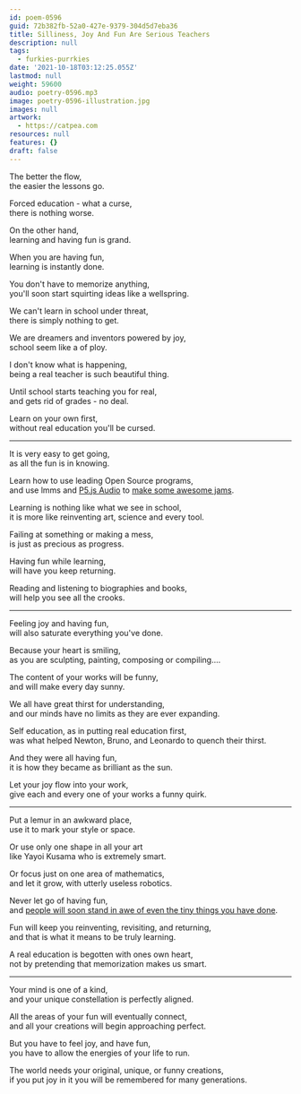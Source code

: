 ```yaml
---
id: poem-0596
guid: 72b382fb-52a0-427e-9379-304d5d7eba36
title: Silliness, Joy And Fun Are Serious Teachers
description: null
tags:
  - furkies-purrkies
date: '2021-10-18T03:12:25.055Z'
lastmod: null
weight: 59600
audio: poetry-0596.mp3
image: poetry-0596-illustration.jpg
images: null
artwork:
  - https://catpea.com
resources: null
features: {}
draft: false
---
```


The better the flow,\
the easier the lessons go.

Forced education - what a curse,\
there is nothing worse.

On the other hand,\
learning and having fun is grand.

When you are having fun,\
learning is instantly done.

You don't have to memorize anything,\
you'll soon start squirting ideas like a wellspring.

We can't learn in school under threat,\
there is simply nothing to get.

We are dreamers and inventors powered by joy,\
school seem like a of ploy.

I don't know what is happening,\
being a real teacher is such beautiful thing.

Until school starts teaching you for real,\
and gets rid of grades - no deal.

Learn on your own first,\
without real education you'll be cursed.

---

It is very easy to get going,\
as all the fun is in knowing.

Learn how to use leading Open Source programs,\
and use lmms and [P5.js Audio](https://p5js.org/reference/#/p5.Part) to [make some awesome jams](https://www.youtube.com/watch?v=IT3vVWry1zE).

Learning is nothing like what we see in school,\
it is more like reinventing art, science and every tool.

Failing at something or making a mess,\
is just as precious as progress.

Having fun while learning,\
will have you keep returning.

Reading and listening to biographies and books,\
will help you see all the crooks.

---

Feeling joy and having fun,\
will also saturate everything you've done.

Because your heart is smiling,\
as you are sculpting, painting, composing or compiling....

The content of your works will be funny,\
and will make every day sunny.

We all have great thirst for understanding,\
and our minds have no limits as they are ever expanding.

Self education, as in putting real education first,\
was what helped Newton, Bruno, and Leonardo to quench their thirst.

And they were all having fun,\
it is how they became as brilliant as the sun.

Let your joy flow into your work,\
give each and every one of your works a funny quirk.

---

Put a lemur in an awkward place,\
use it to mark your style or space.

Or use only one shape in all your art\
like Yayoi Kusama who is extremely smart.

Or focus just on one area of mathematics,\
and let it grow, with utterly useless robotics.

Never let go of having fun,\
and [people will soon stand in awe of even the tiny things you have done](https://www.youtube.com/watch?v=5iC3Lh6XaOc).

Fun will keep you reinventing, revisiting, and returning,\
and that is what it means to be truly learning.

A real education is begotten with ones own heart,\
not by pretending that memorization makes us smart.

---

Your mind is one of a kind,\
and your unique constellation is perfectly aligned.

All the areas of your fun will eventually connect,\
and all your creations will begin approaching perfect.

But you have to feel joy, and have fun,\
you have to allow the energies of your life to run.

The world needs your original, unique, or funny creations,\
if you put joy in it you will be remembered for many generations.
